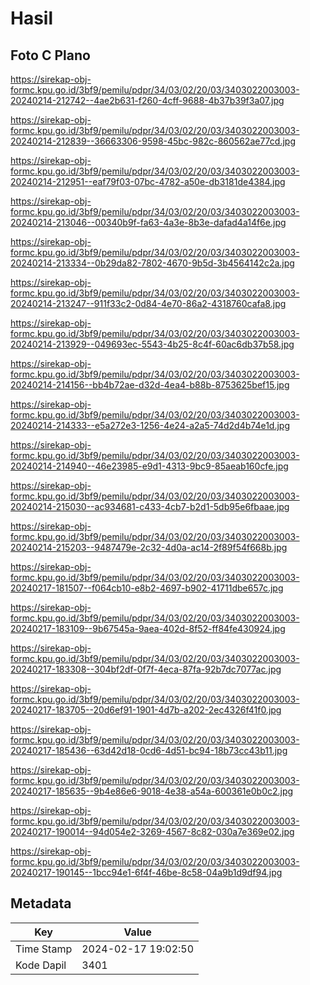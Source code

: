 # Hasil

## Foto C Plano

https://sirekap-obj-formc.kpu.go.id/3bf9/pemilu/pdpr/34/03/02/20/03/3403022003003-20240214-212742--4ae2b631-f260-4cff-9688-4b37b39f3a07.jpg

https://sirekap-obj-formc.kpu.go.id/3bf9/pemilu/pdpr/34/03/02/20/03/3403022003003-20240214-212839--36663306-9598-45bc-982c-860562ae77cd.jpg

https://sirekap-obj-formc.kpu.go.id/3bf9/pemilu/pdpr/34/03/02/20/03/3403022003003-20240214-212951--eaf79f03-07bc-4782-a50e-db3181de4384.jpg

https://sirekap-obj-formc.kpu.go.id/3bf9/pemilu/pdpr/34/03/02/20/03/3403022003003-20240214-213046--00340b9f-fa63-4a3e-8b3e-dafad4a14f6e.jpg

https://sirekap-obj-formc.kpu.go.id/3bf9/pemilu/pdpr/34/03/02/20/03/3403022003003-20240214-213334--0b29da82-7802-4670-9b5d-3b4564142c2a.jpg

https://sirekap-obj-formc.kpu.go.id/3bf9/pemilu/pdpr/34/03/02/20/03/3403022003003-20240214-213247--911f33c2-0d84-4e70-86a2-4318760cafa8.jpg

https://sirekap-obj-formc.kpu.go.id/3bf9/pemilu/pdpr/34/03/02/20/03/3403022003003-20240214-213929--049693ec-5543-4b25-8c4f-60ac6db37b58.jpg

https://sirekap-obj-formc.kpu.go.id/3bf9/pemilu/pdpr/34/03/02/20/03/3403022003003-20240214-214156--bb4b72ae-d32d-4ea4-b88b-8753625bef15.jpg

https://sirekap-obj-formc.kpu.go.id/3bf9/pemilu/pdpr/34/03/02/20/03/3403022003003-20240214-214333--e5a272e3-1256-4e24-a2a5-74d2d4b74e1d.jpg

https://sirekap-obj-formc.kpu.go.id/3bf9/pemilu/pdpr/34/03/02/20/03/3403022003003-20240214-214940--46e23985-e9d1-4313-9bc9-85aeab160cfe.jpg

https://sirekap-obj-formc.kpu.go.id/3bf9/pemilu/pdpr/34/03/02/20/03/3403022003003-20240214-215030--ac934681-c433-4cb7-b2d1-5db95e6fbaae.jpg

https://sirekap-obj-formc.kpu.go.id/3bf9/pemilu/pdpr/34/03/02/20/03/3403022003003-20240214-215203--9487479e-2c32-4d0a-ac14-2f89f54f668b.jpg

https://sirekap-obj-formc.kpu.go.id/3bf9/pemilu/pdpr/34/03/02/20/03/3403022003003-20240217-181507--f064cb10-e8b2-4697-b902-41711dbe657c.jpg

https://sirekap-obj-formc.kpu.go.id/3bf9/pemilu/pdpr/34/03/02/20/03/3403022003003-20240217-183109--9b67545a-9aea-402d-8f52-ff84fe430924.jpg

https://sirekap-obj-formc.kpu.go.id/3bf9/pemilu/pdpr/34/03/02/20/03/3403022003003-20240217-183308--304bf2df-0f7f-4eca-87fa-92b7dc7077ac.jpg

https://sirekap-obj-formc.kpu.go.id/3bf9/pemilu/pdpr/34/03/02/20/03/3403022003003-20240217-183705--20d6ef91-1901-4d7b-a202-2ec4326f41f0.jpg

https://sirekap-obj-formc.kpu.go.id/3bf9/pemilu/pdpr/34/03/02/20/03/3403022003003-20240217-185436--63d42d18-0cd6-4d51-bc94-18b73cc43b11.jpg

https://sirekap-obj-formc.kpu.go.id/3bf9/pemilu/pdpr/34/03/02/20/03/3403022003003-20240217-185635--9b4e86e6-9018-4e38-a54a-600361e0b0c2.jpg

https://sirekap-obj-formc.kpu.go.id/3bf9/pemilu/pdpr/34/03/02/20/03/3403022003003-20240217-190014--94d054e2-3269-4567-8c82-030a7e369e02.jpg

https://sirekap-obj-formc.kpu.go.id/3bf9/pemilu/pdpr/34/03/02/20/03/3403022003003-20240217-190145--1bcc94e1-6f4f-46be-8c58-04a9b1d9df94.jpg


## Metadata

| Key        | Value               |
| ---------- | ------------------- |
| Time Stamp | 2024-02-17 19:02:50 |
| Kode Dapil | 3401                |



